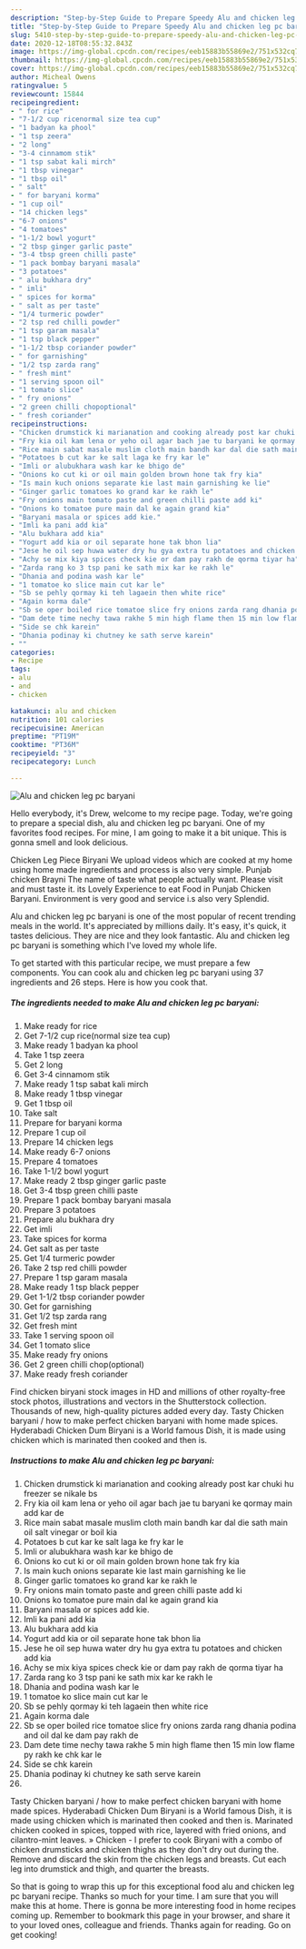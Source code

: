 ```yaml
---
description: "Step-by-Step Guide to Prepare Speedy Alu and chicken leg pc baryani"
title: "Step-by-Step Guide to Prepare Speedy Alu and chicken leg pc baryani"
slug: 5410-step-by-step-guide-to-prepare-speedy-alu-and-chicken-leg-pc-baryani
date: 2020-12-18T08:55:32.843Z
image: https://img-global.cpcdn.com/recipes/eeb15883b55869e2/751x532cq70/alu-and-chicken-leg-pc-baryani-recipe-main-photo.jpg
thumbnail: https://img-global.cpcdn.com/recipes/eeb15883b55869e2/751x532cq70/alu-and-chicken-leg-pc-baryani-recipe-main-photo.jpg
cover: https://img-global.cpcdn.com/recipes/eeb15883b55869e2/751x532cq70/alu-and-chicken-leg-pc-baryani-recipe-main-photo.jpg
author: Micheal Owens
ratingvalue: 5
reviewcount: 15844
recipeingredient:
- " for rice"
- "7-1/2 cup ricenormal size tea cup"
- "1 badyan ka phool"
- "1 tsp zeera"
- "2 long"
- "3-4 cinnamom stik"
- "1 tsp sabat kali mirch"
- "1 tbsp vinegar"
- "1 tbsp oil"
- " salt"
- " for baryani korma"
- "1 cup oil"
- "14 chicken legs"
- "6-7 onions"
- "4 tomatoes"
- "1-1/2 bowl yogurt"
- "2 tbsp ginger garlic paste"
- "3-4 tbsp green chilli paste"
- "1 pack bombay baryani masala"
- "3 potatoes"
- " alu bukhara dry"
- " imli"
- " spices for korma"
- " salt as per taste"
- "1/4 turmeric powder"
- "2 tsp red chilli powder"
- "1 tsp garam masala"
- "1 tsp black pepper"
- "1-1/2 tbsp coriander powder"
- " for garnishing"
- "1/2 tsp zarda rang"
- " fresh mint"
- "1 serving spoon oil"
- "1 tomato slice"
- " fry onions"
- "2 green chilli chopoptional"
- " fresh coriander"
recipeinstructions:
- "Chicken drumstick ki marianation and cooking already post kar chuki hu freezer se nikale bs"
- "Fry kia oil kam lena or yeho oil agar bach jae tu baryani ke qormay main add kar de"
- "Rice main sabat masale muslim cloth main bandh kar dal die sath main oil salt vinegar or boil kia"
- "Potatoes b cut kar ke salt laga ke fry kar le"
- "Imli or alubukhara wash kar ke bhigo de"
- "Onions ko cut ki or oil main golden brown hone tak fry kia"
- "Is main kuch onions separate kie last main garnishing ke lie"
- "Ginger garlic tomatoes ko grand kar ke rakh le"
- "Fry onions main tomato paste and green chilli paste add ki"
- "Onions ko tomatoe pure main dal ke again grand kia"
- "Baryani masala or spices add kie."
- "Imli ka pani add kia"
- "Alu bukhara add kia"
- "Yogurt add kia or oil separate hone tak bhon lia"
- "Jese he oil sep huwa water dry hu gya extra tu potatoes and chicken add kia"
- "Achy se mix kiya spices check kie or dam pay rakh de qorma tiyar ha"
- "Zarda rang ko 3 tsp pani ke sath mix kar ke rakh le"
- "Dhania and podina wash kar le"
- "1 tomatoe ko slice main cut kar le"
- "Sb se pehly qormay ki teh lagaein then white rice"
- "Again korma dale"
- "Sb se oper boiled rice tomatoe slice fry onions zarda rang dhania podina and oil dal ke dam pay rakh de"
- "Dam dete time nechy tawa rakhe 5 min high flame then 15 min low flame py rakh ke chk kar le"
- "Side se chk karein"
- "Dhania podinay ki chutney ke sath serve karein"
- ""
categories:
- Recipe
tags:
- alu
- and
- chicken

katakunci: alu and chicken 
nutrition: 101 calories
recipecuisine: American
preptime: "PT19M"
cooktime: "PT36M"
recipeyield: "3"
recipecategory: Lunch

---
```



![Alu and chicken leg pc baryani](https://img-global.cpcdn.com/recipes/eeb15883b55869e2/751x532cq70/alu-and-chicken-leg-pc-baryani-recipe-main-photo.jpg)

Hello everybody, it's Drew, welcome to my recipe page. Today, we're going to prepare a special dish, alu and chicken leg pc baryani. One of my favorites food recipes. For mine, I am going to make it a bit unique. This is gonna smell and look delicious.

Chicken Leg Piece Biryani We upload videos which are cooked at my home using home made ingredients and process is also very simple. Punjab chicken Brayni The name of taste what people actually want. Please visit and must taste it. its Lovely Experience to eat Food in Punjab Chicken Baryani. Environment is very good and service i.s also very Splendid.

Alu and chicken leg pc baryani is one of the most popular of recent trending meals in the world. It's appreciated by millions daily. It's easy, it's quick, it tastes delicious. They are nice and they look fantastic. Alu and chicken leg pc baryani is something which I've loved my whole life.


To get started with this particular recipe, we must prepare a few components. You can cook alu and chicken leg pc baryani using 37 ingredients and 26 steps. Here is how you cook that.

<!--inarticleads1-->

##### The ingredients needed to make Alu and chicken leg pc baryani:

1. Make ready  for rice
1. Get 7-1/2 cup rice(normal size tea cup)
1. Make ready 1 badyan ka phool
1. Take 1 tsp zeera
1. Get 2 long
1. Get 3-4 cinnamom stik
1. Make ready 1 tsp sabat kali mirch
1. Make ready 1 tbsp vinegar
1. Get 1 tbsp oil
1. Take  salt
1. Prepare  for baryani korma
1. Prepare 1 cup oil
1. Prepare 14 chicken legs
1. Make ready 6-7 onions
1. Prepare 4 tomatoes
1. Take 1-1/2 bowl yogurt
1. Make ready 2 tbsp ginger garlic paste
1. Get 3-4 tbsp green chilli paste
1. Prepare 1 pack bombay baryani masala
1. Prepare 3 potatoes
1. Prepare  alu bukhara dry
1. Get  imli
1. Take  spices for korma
1. Get  salt as per taste
1. Get 1/4 turmeric powder
1. Take 2 tsp red chilli powder
1. Prepare 1 tsp garam masala
1. Make ready 1 tsp black pepper
1. Get 1-1/2 tbsp coriander powder
1. Get  for garnishing
1. Get 1/2 tsp zarda rang
1. Get  fresh mint
1. Take 1 serving spoon oil
1. Get 1 tomato slice
1. Make ready  fry onions
1. Get 2 green chilli chop(optional)
1. Make ready  fresh coriander


Find chicken biryani stock images in HD and millions of other royalty-free stock photos, illustrations and vectors in the Shutterstock collection. Thousands of new, high-quality pictures added every day. Tasty Chicken baryani / how to make perfect chicken baryani with home made spices. Hyderabadi Chicken Dum Biryani is a World famous Dish, it is made using chicken which is marinated then cooked and then is. 

<!--inarticleads2-->

##### Instructions to make Alu and chicken leg pc baryani:

1. Chicken drumstick ki marianation and cooking already post kar chuki hu freezer se nikale bs
1. Fry kia oil kam lena or yeho oil agar bach jae tu baryani ke qormay main add kar de
1. Rice main sabat masale muslim cloth main bandh kar dal die sath main oil salt vinegar or boil kia
1. Potatoes b cut kar ke salt laga ke fry kar le
1. Imli or alubukhara wash kar ke bhigo de
1. Onions ko cut ki or oil main golden brown hone tak fry kia
1. Is main kuch onions separate kie last main garnishing ke lie
1. Ginger garlic tomatoes ko grand kar ke rakh le
1. Fry onions main tomato paste and green chilli paste add ki
1. Onions ko tomatoe pure main dal ke again grand kia
1. Baryani masala or spices add kie.
1. Imli ka pani add kia
1. Alu bukhara add kia
1. Yogurt add kia or oil separate hone tak bhon lia
1. Jese he oil sep huwa water dry hu gya extra tu potatoes and chicken add kia
1. Achy se mix kiya spices check kie or dam pay rakh de qorma tiyar ha
1. Zarda rang ko 3 tsp pani ke sath mix kar ke rakh le
1. Dhania and podina wash kar le
1. 1 tomatoe ko slice main cut kar le
1. Sb se pehly qormay ki teh lagaein then white rice
1. Again korma dale
1. Sb se oper boiled rice tomatoe slice fry onions zarda rang dhania podina and oil dal ke dam pay rakh de
1. Dam dete time nechy tawa rakhe 5 min high flame then 15 min low flame py rakh ke chk kar le
1. Side se chk karein
1. Dhania podinay ki chutney ke sath serve karein
1. 


Tasty Chicken baryani / how to make perfect chicken baryani with home made spices. Hyderabadi Chicken Dum Biryani is a World famous Dish, it is made using chicken which is marinated then cooked and then is. Marinated chicken cooked in spices, topped with rice, layered with fried onions, and cilantro-mint leaves. » Chicken - I prefer to cook Biryani with a combo of chicken drumsticks and chicken thighs as they don&#39;t dry out during the. Remove and discard the skin from the chicken legs and breasts. Cut each leg into drumstick and thigh, and quarter the breasts. 

So that is going to wrap this up for this exceptional food alu and chicken leg pc baryani recipe. Thanks so much for your time. I am sure that you will make this at home. There is gonna be more interesting food in home recipes coming up. Remember to bookmark this page in your browser, and share it to your loved ones, colleague and friends. Thanks again for reading. Go on get cooking!

